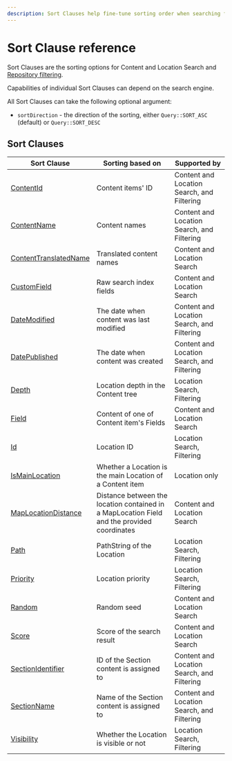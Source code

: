 ```yaml
---
description: Sort Clauses help fine-tune sorting order when searching for content and Locations.
---
```


# Sort Clause reference

Sort Clauses are the sorting options for Content and Location Search and
[Repository filtering](search_api.md#repository-filtering).

Capabilities of individual Sort Clauses can depend on the search engine.

All Sort Clauses can take the following optional argument:

- `sortDirection` - the direction of the sorting, either `Query::SORT_ASC` (default) or `Query::SORT_DESC`

## Sort Clauses 

| Sort Clause | Sorting based on | Supported by |
|-----|-----|-----|
|[ContentId](contentid_sort_clause.md)|Content items' ID|Content and Location Search, and Filtering|
|[ContentName](contentname_sort_clause.md)|Content names|Content and Location Search, and Filtering|
|[ContentTranslatedName](contenttranslatedname_sort_clause.md)|Translated content names|Content and Location Search|
|[CustomField](customfield_sort_clause.md)|Raw search index fields|Content and Location Search|
|[DateModified](datemodified_sort_clause.md)|The date when content was last modified|Content and Location Search, and Filtering|
|[DatePublished](datepublished_sort_clause.md)|The date when content was created|Content and Location Search, and Filtering|
|[Depth](depth_sort_clause.md)|Location depth in the Content tree|Location Search, Filtering|
|[Field](field_sort_clause.md)|Content of one of Content item's Fields|Content and Location Search|
|[Id](id_sort_clause.md)|Location ID|Location Search, Filtering|
|[IsMainLocation](ismainlocation_sort_clause.md)|Whether a Location is the main Location of a Content item|Location only|
|[MapLocationDistance](maplocationdistance_sort_clause.md)|Distance between the location contained in a MapLocation Field and the provided coordinates|Content and Location Search|
|[Path](path_sort_clause.md)|PathString of the Location|Location Search, Filtering|
|[Priority](priority_sort_clause.md)|Location priority|Location Search, Filtering|
|[Random](random_sort_clause.md)|Random seed|Content and Location Search|
|[Score](score_sort_clause.md)|Score of the search result|Content and Location Search|
|[SectionIdentifier](sectionidentifier_sort_clause.md)|ID of the Section content is assigned to|Content and Location Search, and Filtering|
|[SectionName](sectionname_sort_clause.md)|Name of the Section content is assigned to|Content and Location Search, and Filtering|
|[Visibility](visibility_sort_clause.md)|Whether the Location is visible or not|Location Search, Filtering|